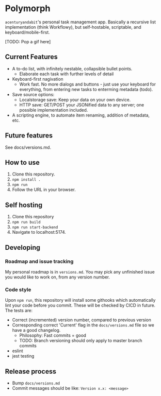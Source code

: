 # Polymorph
`acenturyandabit`'s personal task management app. Basically a recursive list implementation (think Workflowy), but self-hostable, scriptable, and keyboard/mobile-first.

[TODO: Pop a gif here]

## Current Features
- A to-do list, with infinitely nestable, collapsible bullet points.
    - Elaborate each task with further levels of detail
- Keyboard-first nagivation
    - Work fast. No more dialogs and buttons - just use your keyboard for everything, from entering new tasks to enterming metadata (todo).
- Save source options:
    - Localstorage save: Keep your data on your own device.
    - HTTP save: GET/POST your JSONified data to any server; one possible implementation included.
- A scripting engine, to automate item renaming, addition of metadata, etc.

## Future features
See docs/versions.md.

## How to use 
1. Clone this repository.
2. `npm install .`
3. `npm run`
4. Follow the URL in your browser.

## Self hosting 
1. Clone this repository
2. `npm run build`
3. `npm run start-backend`
4. Navigate to localhost:5174.

## Developing
### Roadmap and issue tracking
My personal roadmap is in `versions.md`. You may pick any unfinished issue you would like to work on, from any version number.

### Code style
Upon `npm run`, this repository will install some githooks which automatically lint your code before you commit. These will be checked by CICD in future. The tests are:
- Correct (incremented) version number, compared to previous version
- Corresponding correct 'Current' flag in the `docs/versions.md` file so we have a good changelog.
    - Philosophy: Fast commits = good 
    - TODO: Branch versioning should only apply to master branch commits
- eslint
- jest testing

## Release process
- Bump `docs/versions.md`
- Commit messages should be like: `Version x.x: <message>`
